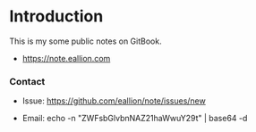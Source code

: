 # Introduction

This is my some public notes on GitBook.

- <https://note.eallion.com>

### Contact

- Issue: <https://github.com/eallion/note/issues/new>

- Email: echo -n "ZWFsbGlvbnNAZ21haWwuY29t" | base64 -d